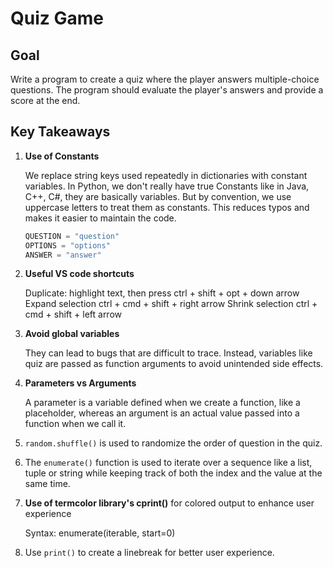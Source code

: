 # Quiz Game

## Goal

Write a program to create a quiz where the player answers multiple-choice questions. The program should evaluate the player's answers and provide a score at the end.

## Key Takeaways

1. **Use of Constants**

   We replace string keys used repeatedly in dictionaries with constant variables. In Python, we don't really have true Constants like in Java, C++, C#, they are basically variables. But by convention, we use uppercase letters to treat them as constants. This reduces typos and makes it easier to maintain the code.

   ```python
   QUESTION = "question"
   OPTIONS = "options"
   ANSWER = "answer"
   ```

2. **Useful VS code shortcuts**

   Duplicate: highlight text, then press ctrl + shift + opt + down arrow
   Expand selection ctrl + cmd + shift + right arrow
   Shrink selection ctrl + cmd + shift + left arrow

3. **Avoid global variables**

   They can lead to bugs that are difficult to trace. Instead, variables like quiz are passed as function arguments to avoid unintended side effects.

4. **Parameters vs Arguments**

   A parameter is a variable defined when we create a function, like a placeholder, whereas an argument is an actual value passed into a function when we call it.

5. `random.shuffle()` is used to randomize the order of question in the quiz.

6. The `enumerate()` function is used to iterate over a sequence like a list, tuple or string while keeping track of both the index and the value at the same time.

7. **Use of termcolor library's cprint()** for colored output to enhance user experience

   Syntax:
   enumerate(iterable, start=0)

8. Use `print()` to create a linebreak for better user experience.
